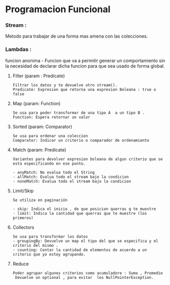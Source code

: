 # Programacion Funcional
### Stream :  
Metodo para trabajar de una forma mas amena con las colecciones.

### Lambdas :
funcion anonima  -  Funcion que va a permitir generar un comportamiento sin la necesidad de declarar dicha funcion para que sea usado de forma global.


1. Filter (param : Predicate)
   ```
   Filtrar los datos y te devuelve otro stream().
   Predicate: Expresion que retorna una expresion Boleana : true o false
   
   ```
2. Map  (param: Function)
   ```
   Se usa para poder transformar de una tipo A  a un tipo B .
   Function: Espera retornar un valor
   ```
3. Sorted (param: Comparator)
   ```
   Se usa para ordenar una coleccion
   Comparator: Indicar un criterio o comparador de ordenamiento
   ```
4. Match (param: Predicate)
   ```
   Variantes para devolver expresion boleana de algun criterio que se  esta especificando en ese punto.
   
   - anyMatch: No evalua todo el String
   - allMatch: Evalua todo el stream bajo la condicion
   - noneMatch: Evalua todo el stream bajo la condicion
   ```
5. Limit/Skip
   ```
   Se utiliza en paginación
   
   - skip: Indica el inicio , de que posicion querras q te muestre
   - limit: Indica la cantidad que querras que te muestre (los primeros)
   ```
6. Collectors
   ```
   Se usa para transformar los datos 
   - groupingBy: Devuelve un map el tipo del que se especifica y el criterio del mismo .
   - counting: Contar la cantidad de elementos de acuerdo a un criterio que yo estoy agrupando. 
   
   ```
7. Reduce
   ```
   Poder agrupar algunos criterios como acumuladore : Suma , Promedio
    Devuelve un optional , para evitar  los NullPointerException.
    ```